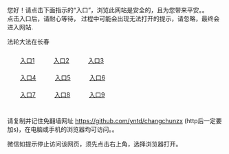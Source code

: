 您好！请点击下面指示的“入口”，浏览此网站是安全的，且为您带来平安。。 <br/>
点击入口后，请耐心等待， 过程中可能会出现无法打开的提示，请忽略，最终会进入网站. </br>

法轮大法在长春<br/>
<div style="padding:10px"><a style="margin:20px" target="_blank" href="https://dvgkp4sp5i7af.cloudfront.net/2Qpsp?alznq" id="ccLink1" rel="nofollow">入口1</a> <a target="_blank" style="margin:20px" href="https://ds5egb7v9k4mn.cloudfront.net/2Qpsp?mtxrfm" id="ccLink2" rel="nofollow">入口2</a> <a style="margin:20px" target="_blank" href="https://d2q2coavcgenqr.cloudfront.net/2Qpsp?wkpipv" id="ccLink3" rel="nofollow">入口3</a></div>

<div style="padding:10px" ><a style="margin:20px" target="_blank" href="https://dvgkp4sp5i7af.cloudfront.net/2Qpsp?alznq" id="ccLink4" rel="nofollow">入口4</a> <a style="margin:20px" href="https://ds5egb7v9k4mn.cloudfront.net/2Qpsp?mtxrfm" target="_blank" id="ccLink5" rel="nofollow">入口5</a> <a style="margin:20px" href="https://d2q2coavcgenqr.cloudfront.net/2Qpsp?wkpipv" target="_blank" id="ccLink6" rel="nofollow">入口6</a></div>

<div style="padding:10px"><a style="margin:20px" target="_blank" href="https://dvgkp4sp5i7af.cloudfront.net/2Qpsp?alznq" id="ccLink7" rel="nofollow">入口7</a> <a style="margin:20px" href="https://ds5egb7v9k4mn.cloudfront.net/2Qpsp?mtxrfm" target="_blank" id="ccLink8" rel="nofollow">入口8</a> <a style="margin:20px" target="_blank" href="https://d2q2coavcgenqr.cloudfront.net/2Qpsp?wkpipv" id="ccLink9" rel="nofollow">入口9</a></div>

<br/>



请复制并记住免翻墙网址 https://github.com/yntd/changchunzx (http后一定要加s)，在电脑或手机的浏览器均可访问。。<br/>

微信如提示停止访问该网页，须先点击右上角，选择浏览器打开。
